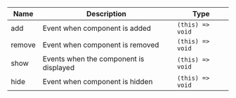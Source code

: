 | Name   | Description                            | Type             |
| ------ | -------------------------------------- | ---------------- |
| add    | Event when component is added          | `(this) => void` |
| remove | Event when component is removed        | `(this) => void` |
| show   | Events when the component is displayed | `(this) => void` |
| hide   | Event when component is hidden         | `(this) => void` |
